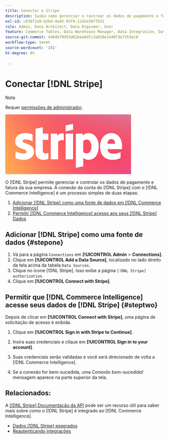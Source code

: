 ```yaml
---
title: Conectar o Stripe
description: Saiba como gerenciar e rastrear os dados de pagamento e fatura de sua empresa.
exl-id: c038f2a9-b2bd-4e45-93f9-12d2e5077b31
role: Admin, Data Architect, Data Engineer, User
feature: Commerce Tables, Data Warehouse Manager, Data Integration, Data Import/Export
source-git-commit: 4d04b79d55d02bee6dfc3a810e144073e7353ec0
workflow-type: tm+mt
source-wordcount: '151'
ht-degree: 0%

---
```


# Conectar [!DNL Stripe]

>[!NOTE]
>
>Requer [permissões de administrador](../../../administrator/user-management/user-management.md).

![logotipo do Stripe](../../../assets/stripe-logo.png)

O [!DNL Stripe] permite gerenciar e controlar os dados de pagamento e fatura da sua empresa. A conexão da conta do [!DNL Stripe] com o [!DNL Commerce Intelligence] é um processo simples de duas etapas:

1. [Adicionar [!DNL Stripe] como uma fonte de dados em [!DNL Commerce Intelligence]](#stepone)
1. [Permitir [!DNL Commerce Intelligence] acesso aos seus [!DNL Stripe] Dados](#steptwo)

## Adicionar [!DNL Stripe] como uma fonte de dados {#stepone}

1. Vá para a página `Connections` em **[!UICONTROL Admin** > **Connections]**.
1. Clique em **[!UICONTROL Add a Data Source]**, localizado no lado direito da tela acima da tabela `Data Sources`.
1. Clique no ícone [!DNL Stripe]. Isso exibe a página `[!DNL Stripe] authorization`.
1. Clique em **[!UICONTROL Connect with Stripe]**.

## Permitir que [!DNL Commerce Intelligence] acesse seus dados de [!DNL Stripe] {#steptwo}

Depois de clicar em **[!UICONTROL Connect with Stripe]**, uma página de solicitação de acesso é exibida.

1. Clique em **[!UICONTROL Sign in with Stripe to Continue]**.

1. Insira suas credenciais e clique em **[!UICONTROL Sign in to your account]**.

1. Suas credenciais serão validadas e você será direcionado de volta a [!DNL Commerce Intelligence].

1. Se a conexão for bem-sucedida, uma *Conexão bem-sucedida!* mensagem aparece na parte superior da tela.

## Relacionados:

A [[!DNL Stripe] Documentação da API](https://stripe.com/docs/api) pode ser um recurso útil para saber mais sobre como o [!DNL Stripe] é integrado ao [!DNL Commerce Intelligence].

* [Dados  [!DNL Stripe]  esperados](../integrations/stripe-data.md)
* [Reautenticando integrações](https://experienceleague.adobe.com/docs/commerce-knowledge-base/kb/how-to/mbi-reauthenticating-integrations.html)
